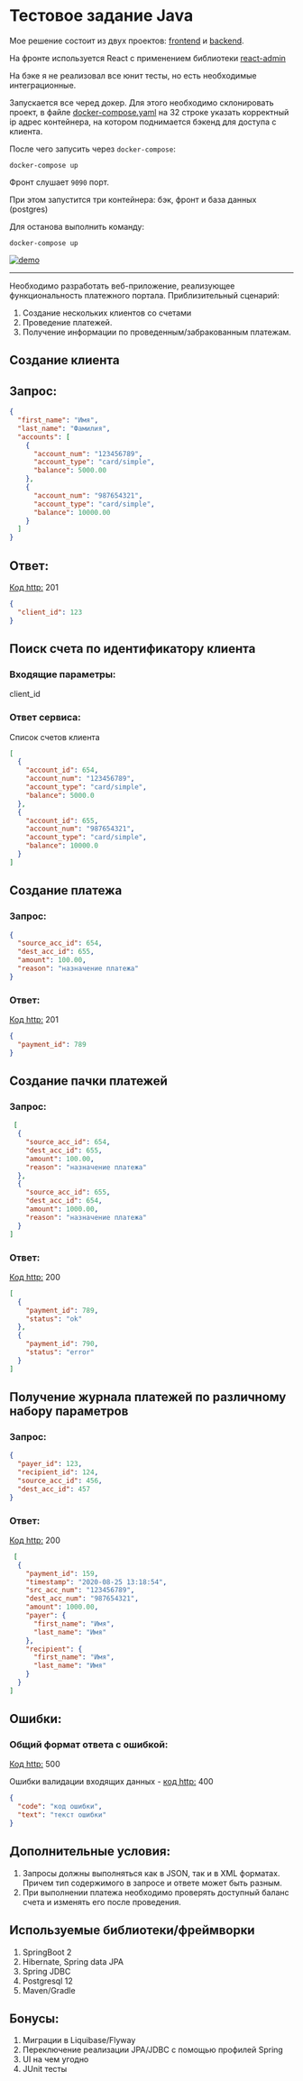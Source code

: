 # Тестовое задание Java

Мое решение состоит из двух проектов: [frontend](frontend) и [backend](backend).

На фронте используется React с применением библиотеки [react-admin](https://marmelab.com/react-admin)

На бэке я не реализовал все юнит тесты, но есть необходимые интеграционные.

Запускается все черед докер. Для этого необходимо склонировать проект, в файле [docker-compose.yaml](docker-compose.yaml)
на 32 строке указать корректный ip адрес контейнера, на котором поднимается бэкенд для доступа с клиента.

После чего запусить через `docker-compose`:

```shell
docker-compose up
```

Фронт слушает `9090` порт.

При этом запустится три контейнера: бэк, фронт и база данных (postgres)

Для останова выполнить команду:
```shell
docker-compose up
```

[![demo](screenshots/demo.gif)](https://youtu.be/Ori6EDTblGA)


---------

Необходимо разработать веб-приложение, реализующее функциональность платежного портала. Приблизительный сценарий:

1. Создание нескольких клиентов со счетами
2. Проведение платежей.
3. Получение информации по проведенным/забракованным платежам.

## Создание клиента

## Запрос:

```json
{
  "first_name": "Имя",
  "last_name": "Фамилия",
  "accounts": [
    {
      "account_num": "123456789",
      "account_type": "card/simple",
      "balance": 5000.00
    },
    {
      "account_num": "987654321",
      "account_type": "card/simple",
      "balance": 10000.00
    }
  ]
}
```

## Ответ:

<u>Код http:</u> 201

```json
{
  "client_id": 123
}
```

## Поиск счета по идентификатору клиента

### Входящие параметры:

client_id

### Ответ сервиса:

Список счетов клиента

```json
[
  {
    "account_id": 654,
    "account_num": "123456789",
    "account_type": "card/simple",
    "balance": 5000.0
  },
  {
    "account_id": 655,
    "account_num": "987654321",
    "account_type": "card/simple",
    "balance": 10000.0
  }
]
```

## Создание платежа

### Запрос:

```json
{
  "source_acc_id": 654,
  "dest_acc_id": 655,
  "amount": 100.00,
  "reason": "назначение платежа"
}
```

### Ответ:

<u>Код http:</u> 201

```json
{
  "payment_id": 789
}
```

## Создание пачки платежей

### Запрос:

```json
 [
  {
    "source_acc_id": 654,
    "dest_acc_id": 655,
    "amount": 100.00,
    "reason": "назначение платежа"
  },
  {
    "source_acc_id": 655,
    "dest_acc_id": 654,
    "amount": 1000.00,
    "reason": "назначение платежа"
  }
]
```

### Ответ:

<u>Код http:</u> 200

```json
[
  {
    "payment_id": 789,
    "status": "ok"
  },
  {
    "payment_id": 790,
    "status": "error"
  }
]
```

## Получение журнала платежей по различному набору параметров

### Запрос:

```json
{
  "payer_id": 123,
  "recipient_id": 124,
  "source_acc_id": 456,
  "dest_acc_id": 457
}
```

### Ответ:

<u>Код http:</u> 200

```json
 [
  {
    "payment_id": 159,
    "timestamp": "2020-08-25 13:18:54",
    "src_acc_num": "123456789",
    "dest_acc_num": "987654321",
    "amount": 1000.00,
    "payer": {
      "first_name": "Имя",
      "last_name": "Имя"
    },
    "recipient": {
      "first_name": "Имя",
      "last_name": "Имя"
    }
  }
]
```

## Ошибки:

### Общий формат ответа с ошибкой:

<u>Код http:</u> 500

Ошибки валидации входящих данных - <u>код http:</u> 400

```json
{
  "code": "код ошибки",
  "text": "текст ошибки"
}
```

## Дополнительные условия:

1. Запросы должны выполняться как в JSON, так и в XML форматах. 
   Причем тип содержимого в запросе и ответе может быть разным.
2. При выполнении платежа необходимо проверять доступный баланс счета и изменять его после проведения.

## Используемые библиотеки/фреймворки

1. SpringBoot 2
2. Hibernate, Spring data JPA
3. Spring JDBC
4. Postgresql 12
5. Maven/Gradle

## Бонусы:

1. Миграции в Liquibase/Flyway
2. Переключение реализации JPA/JDBC с помощью профилей Spring
3. UI на чем угодно
4. JUnit тесты


